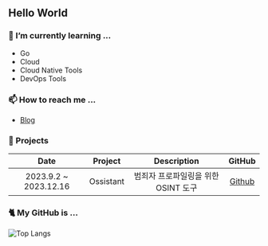 ## Hello World

### 🌱 I’m currently learning ...
- Go
- Cloud
- Cloud Native Tools
- DevOps Tools

### 📫 How to reach me ...
- [Blog](https://s0okju.github.io/)


### 👾 Projects
|**Date**|**Project**|**Description**|**GitHub**|
|:---:|:---:|:---:|:--:|
|2023.9.2 ~ 2023.12.16|Ossistant| 범죄자 프로파일링을 위한 OSINT 도구 | [Github](https://github.com/ICHEaccount/Ossistant)|

### 🐈 My GitHub is ...

![Top Langs](https://github-readme-stats.vercel.app/api/top-langs/?username=s0okju&layout=compact&exclude_repo=D7MeKz.github.io,Portscan.chosun.final&hide=Mustache,Smarty,html)

<!--
**D7MeKz/D7MeKz** is a ✨ _special_ ✨ repository because its `README.md` (this file) appears on your GitHub profile.


Here are some ideas to get you started:

- 🔭 I’m currently working on ...
- 🌱 I’m currently learning ...
- 👯 I’m looking to collaborate on ...
- 🤔 I’m looking for help with ...
- 💬 Ask me about ...
- 📫 How to reach me: ...
- 😄 Pronouns: ...
- ⚡ Fun fact: ...
-->
